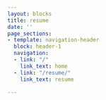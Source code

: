 ```yaml
---
layout: blocks
title: resume
date: ''
page_sections:
- template: navigation-header
  block: header-1
  navigation:
  - link: "/"
    link_text: home
  - link: "/resume/"
    link_text: resume

---
```

